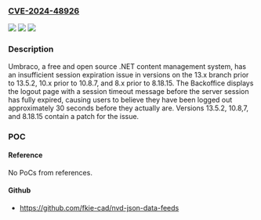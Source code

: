 ### [CVE-2024-48926](https://cve.mitre.org/cgi-bin/cvename.cgi?name=CVE-2024-48926)
![](https://img.shields.io/static/v1?label=Product&message=Umbraco-CMS&color=blue)
![](https://img.shields.io/static/v1?label=Version&message=%3D%20%3E%3D%2013.0.0%2C%20%3C%2013.5.2%20&color=brighgreen)
![](https://img.shields.io/static/v1?label=Vulnerability&message=CWE-613%3A%20Insufficient%20Session%20Expiration&color=brighgreen)

### Description

Umbraco, a free and open source .NET content management system, has an insufficient session expiration issue in versions on the 13.x branch prior to 13.5.2, 10.x prior to 10.8.7, and 8.x prior to 8.18.15. The Backoffice displays the logout page with a session timeout message before the server session has fully expired, causing users to believe they have been logged out approximately 30 seconds before they actually are. Versions 13.5.2, 10.8,7, and 8.18.15 contain a patch for the issue.

### POC

#### Reference
No PoCs from references.

#### Github
- https://github.com/fkie-cad/nvd-json-data-feeds

